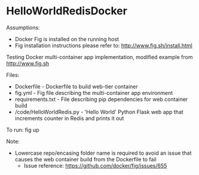# HelloWorldRedisDocker

Assumptions:
- Docker Fig is installed on the running host
- Fig installation instructions please refer to: http://www.fig.sh/install.html

Testing Docker multi-container app implementation, modified example from http://www.fig.sh

Files:
- Dockerfile - Dockerfile to build web-tier container
- fig.yml - Fig file describing the multi-container app environment
- requirements.txt - File describing pip dependencies for web container build
- /code/HelloWorldRedis.py - 'Hello World' Python Flask web app that increments counter in Redis and prints it out

To run:
fig up

Note:
- Lowercase repo/encasing folder name is required to avoid an issue that causes the web container build from the Dockerfile to fail
  - Issue reference: https://github.com/docker/fig/issues/655
